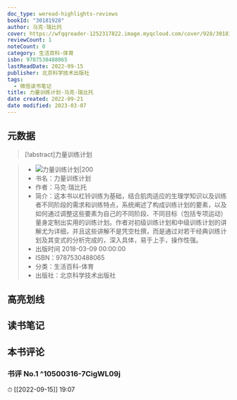 ```yaml
---
doc_type: weread-highlights-reviews
bookId: "30181928"
author: 马克·瑞比托
cover: https://wfqqreader-1252317822.image.myqcloud.com/cover/928/30181928/t7_30181928.jpg
reviewCount: 1
noteCount: 0
category: 生活百科-体育
isbn: 9787530488065
lastReadDate: 2022-09-15
publisher: 北京科学技术出版社
tags:
  - 微信读书笔记
title: 力量训练计划-马克·瑞比托
date created: 2022-09-21
date modified: 2023-03-07
---
```


## 元数据

>[!abstract]力量训练计划

> - ![力量训练计划|200](https://wfqqreader-1252317822.image.myqcloud.com/cover/928/30181928/t7_30181928.jpg)
> - 书名：力量训练计划
> - 作者：马克·瑞比托
> - 简介：这本书以杠铃训练为基础，结合肌肉适应的生理学知识以及训练者不同阶段的需求和训练特点，系统阐述了构成训练计划的要素，以及如何通过调整这些要素为自己的不同阶段、不同目标（包括专项运动）量身定制出实用的训练计划。作者对初级训练计划和中级训练计划的讲解尤为详细，并且这些讲解不是凭空杜撰，而是通过对若干经典训练计划及其变式的分析完成的，深入具体，易于上手，操作性强。
> - 出版时间 2018-03-09 00:00:00
> - ISBN：9787530488065
> - 分类：生活百科-体育
> - 出版社：北京科学技术出版社

## 高亮划线

## 读书笔记

## 本书评论

### 书评 No.1 ^10500316-7CigWL09j

⏱ [[2022-09-15]] 19:07
